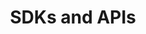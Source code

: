 ---
layout: page
title: SDKs and APIs
permalink: /programming/lessons/sdksapis.html
description: "What are SDKs and APIs?"
comments: true
signoff: true
redirect_to:
  - https://automationintesting.com/programming/lessons/sdksapis.html
---